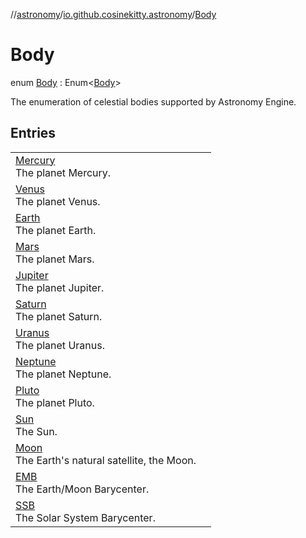 //[astronomy](../../../index.md)/[io.github.cosinekitty.astronomy](../index.md)/[Body](index.md)

# Body

enum [Body](index.md) : Enum&lt;[Body](index.md)&gt; 

The enumeration of celestial bodies supported by Astronomy Engine.

## Entries

| | |
|---|---|
| [Mercury](-mercury/index.md)<br>The planet Mercury. |
| [Venus](-venus/index.md)<br>The planet Venus. |
| [Earth](-earth/index.md)<br>The planet Earth. |
| [Mars](-mars/index.md)<br>The planet Mars. |
| [Jupiter](-jupiter/index.md)<br>The planet Jupiter. |
| [Saturn](-saturn/index.md)<br>The planet Saturn. |
| [Uranus](-uranus/index.md)<br>The planet Uranus. |
| [Neptune](-neptune/index.md)<br>The planet Neptune. |
| [Pluto](-pluto/index.md)<br>The planet Pluto. |
| [Sun](-sun/index.md)<br>The Sun. |
| [Moon](-moon/index.md)<br>The Earth's natural satellite, the Moon. |
| [EMB](-e-m-b/index.md)<br>The Earth/Moon Barycenter. |
| [SSB](-s-s-b/index.md)<br>The Solar System Barycenter. |

